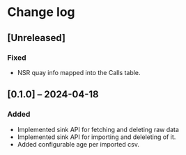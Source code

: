 # Change log

## [Unreleased]
### Fixed
- NSR quay info mapped into the Calls table.

## [0.1.0] – 2024-04-18
### Added
- Implemented sink API for fetching and deleting raw data
- Implemented sink API for importing and deleleting of it.
- Added configurable age per imported csv.
